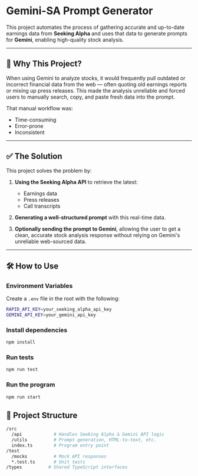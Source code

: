# Gemini-SA Prompt Generator

This project automates the process of gathering accurate and up-to-date earnings data from **Seeking Alpha** and uses that data to generate prompts for **Gemini**, enabling high-quality stock analysis.

---

## 🚀 Why This Project?

When using Gemini to analyze stocks, it would frequently pull outdated or incorrect financial data from the web — often quoting old earnings reports or mixing up press releases. This made the analysis unreliable and forced users to manually search, copy, and paste fresh data into the prompt.

That manual workflow was:
- Time-consuming
- Error-prone
- Inconsistent

---

## ✅ The Solution

This project solves the problem by:

1. **Using the Seeking Alpha API** to retrieve the latest:
   - Earnings data
   - Press releases
   - Call transcripts

2. **Generating a well-structured prompt** with this real-time data.

3. **Optionally sending the prompt to Gemini**, allowing the user to get a clean, accurate stock analysis response without relying on Gemini's unreliable web-sourced data.

---

## 🛠️ How to Use

### Environment Variables
Create a `.env` file in the root with the following:
```bash
RAPID_API_KEY=your_seeking_alpha_api_key
GEMINI_API_KEY=your_gemini_api_key
```

### Install dependencies
```bash
npm install
```
### Run tests
```bash
npm run test
```
### Run the program
```bash
npm run start
```
## 📁 Project Structure
```bash
/src
  /api            # Handles Seeking Alpha & Gemini API logic
  /utils          # Prompt generation, HTML-to-text, etc.
  index.ts        # Program entry point
/test
  /mocks          # Mock API responses
  *.test.ts       # Unit tests
/types          # Shared TypeScript interfaces
```
